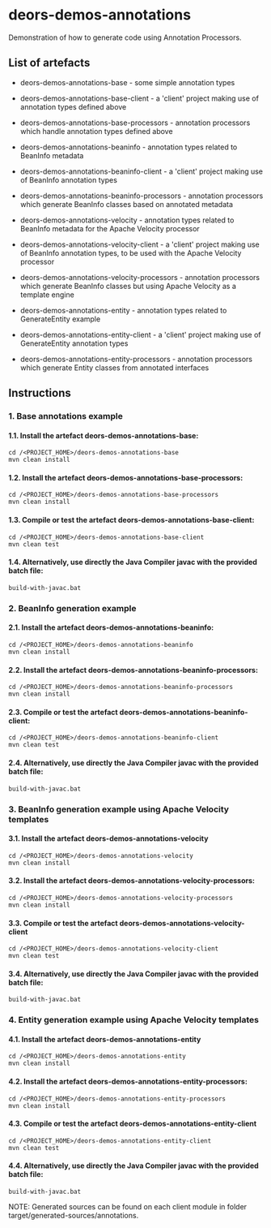 # deors-demos-annotations

Demonstration of how to generate code using Annotation Processors.

## List of artefacts

* deors-demos-annotations-base - some simple annotation types

* deors-demos-annotations-base-client - a 'client' project making use of annotation types defined above

* deors-demos-annotations-base-processors - annotation processors which handle annotation types defined above

* deors-demos-annotations-beaninfo - annotation types related to BeanInfo metadata

* deors-demos-annotations-beaninfo-client - a 'client' project making use of BeanInfo annotation types

* deors-demos-annotations-beaninfo-processors - annotation processors which generate BeanInfo classes based on annotated metadata

* deors-demos-annotations-velocity - annotation types related to BeanInfo metadata for the Apache Velocity processor

* deors-demos-annotations-velocity-client - a 'client' project making use of BeanInfo annotation types, to be used with the Apache Velocity processor

* deors-demos-annotations-velocity-processors - annotation processors which generate BeanInfo classes but using Apache Velocity as a template engine

* deors-demos-annotations-entity - annotation types related to GenerateEntity example

* deors-demos-annotations-entity-client - a 'client' project making use of GenerateEntity annotation types

* deors-demos-annotations-entity-processors - annotation processors which generate Entity classes from annotated interfaces


## Instructions

### 1. Base annotations example

#### 1.1. Install the artefact deors-demos-annotations-base:

    cd /<PROJECT_HOME>/deors-demos-annotations-base
    mvn clean install

#### 1.2. Install the artefact deors-demos-annotations-base-processors:

    cd /<PROJECT_HOME>/deors-demos-annotations-base-processors
    mvn clean install

#### 1.3. Compile or test the artefact deors-demos-annotations-base-client:

    cd /<PROJECT_HOME>/deors-demos-annotations-base-client
    mvn clean test

#### 1.4. Alternatively, use directly the Java Compiler javac with the provided batch file:

    build-with-javac.bat

### 2. BeanInfo generation example

#### 2.1. Install the artefact deors-demos-annotations-beaninfo:

    cd /<PROJECT_HOME>/deors-demos-annotations-beaninfo
    mvn clean install

#### 2.2. Install the artefact deors-demos-annotations-beaninfo-processors:

    cd /<PROJECT_HOME>/deors-demos-annotations-beaninfo-processors
    mvn clean install

#### 2.3. Compile or test the artefact deors-demos-annotations-beaninfo-client:

    cd /<PROJECT_HOME>/deors-demos-annotations-beaninfo-client
    mvn clean test

#### 2.4. Alternatively, use directly the Java Compiler javac with the provided batch file:

    build-with-javac.bat

### 3. BeanInfo generation example using Apache Velocity templates

#### 3.1. Install the artefact deors-demos-annotations-velocity

    cd /<PROJECT_HOME>/deors-demos-annotations-velocity
    mvn clean install

#### 3.2. Install the artefact deors-demos-annotations-velocity-processors:

    cd /<PROJECT_HOME>/deors-demos-annotations-velocity-processors
    mvn clean install

#### 3.3. Compile or test the artefact deors-demos-annotations-velocity-client

    cd /<PROJECT_HOME>/deors-demos-annotations-velocity-client
    mvn clean test

#### 3.4. Alternatively, use directly the Java Compiler javac with the provided batch file:

    build-with-javac.bat

### 4. Entity generation example using Apache Velocity templates

#### 4.1. Install the artefact deors-demos-annotations-entity

    cd /<PROJECT_HOME>/deors-demos-annotations-entity
    mvn clean install

#### 4.2. Install the artefact deors-demos-annotations-entity-processors:

    cd /<PROJECT_HOME>/deors-demos-annotations-entity-processors
    mvn clean install

#### 4.3. Compile or test the artefact deors-demos-annotations-entity-client

    cd /<PROJECT_HOME>/deors-demos-annotations-entity-client
    mvn clean test

#### 4.4. Alternatively, use directly the Java Compiler javac with the provided batch file:

    build-with-javac.bat


NOTE: Generated sources can be found on each client module in folder target/generated-sources/annotations.
